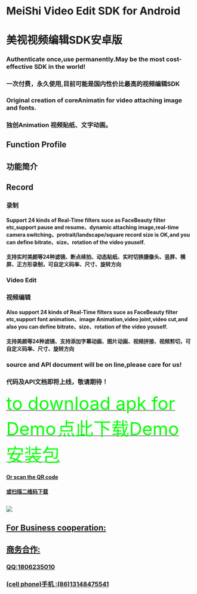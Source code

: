 # MeiShi Video Edit SDK for Android
# 美视视频编辑SDK安卓版
### Authenticate once,use permanently.May be the most cost-effective SDK in the world!
### 一次付费，永久使用,目前可能是国内性价比最高的视频编辑SDK
### Original creation of coreAnimatin for video attaching image and fonts.
### 独创Animation 视频贴纸、文字动画。
## Function Profile
## 功能简介
## Record
### 录制
#### Support 24 kinds of Real-Time filters suce as FaceBeauty filter etc,support pause and resume、dynamic attaching image,real-time camera switching、protrait/landscape/square record size is OK,and you can define bitrate、size、rotation of the video youself.
#### 支持实时美颜等24种滤镜、断点续拍、动态贴纸、实时切换摄像头、竖屏、横屏、正方形录制，可自定义码率、尺寸、旋转方向
### Video Edit 
### 视频编辑
#### Also support 24 kinds of Real-Time filters suce as FaceBeauty filter etc,support font animation、image Animation,video joint,video cut,and also you can define bitrate、size、rotation of the video youself.
#### 支持美颜等24种滤镜、支持添加字幕动画、图片动画、视频拼接、视频剪切，可自定义码率、尺寸、旋转方向

### source and API document will be on line,please care for us!
### 代码及API文档即将上线，敬请期待！
<a href="https://github.com/GuiTom/Meishi_VideoEdit_SDK/blob/master/meishi_signed_align.apk?raw=true"><font color="#00ff00" size=24>to download apk for Demo</font>
<a href="https://github.com/GuiTom/Meishi_VideoEdit_SDK/blob/master/meishi_signed_align.apk?raw=true"><font color="#00ff00" size=24>点此下载Demo安装包</font>

#### Or scan the QR code
#### 或扫描二维码下载
## ![](https://qr.api.cli.im/qr?data=https%253A%252F%252Fgithub.com%252FGuiTom%252FMeishi_VideoEdit_SDK%252Fblob%252Fmaster%252Fmeishi_signed_align.apk%253Fraw%253Dtrue&level=H&transparent=false&bgcolor=%23ffffff&forecolor=%23000000&blockpixel=12&marginblock=1&logourl=&size=280&kid=cliim&key=d46aaf359b5794be0c7e971a2673d7af)
## For Business cooperation:
## 商务合作:
### QQ:1806235010
### (cell phone)手机  :(86)13148475541



